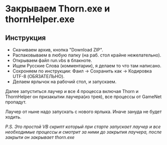 # Закрываем Thorn.exe и thornHelper.exe

## Инструкция
- Скачиваем архив, кнопка "Download ZIP".
- Распаковываем в любую папку (на раб. стол крайне нежелательно).
- Открываем файл run.vbs в блакноте.
- Ищем Русские Слова (комментарии), я делаем то что там написано.
- Сохроняем по инструкции: Фаил -> Сохранить как -> Кодировка UTF-8 (ОБЯЗАТЕЛЬНО).
- Делаем ярлычок на рабочий стол, и запускаем.

Далее запуститься лаучер и все 4 процесса включая Thorn и ThornHelper он призакытии лаучера(из трея), все процессы от GameNet пропадут.

Лаучер от ныне надо запускать с нового ярлыка. Иначе зануда не будет ходить.

*P.S. Это простой VB скрипт который при старте запускает лаучер и все необходимые процессы и смотрит за ними до закрытия лаучера, после закрыти он закрывает thorn.exe*
